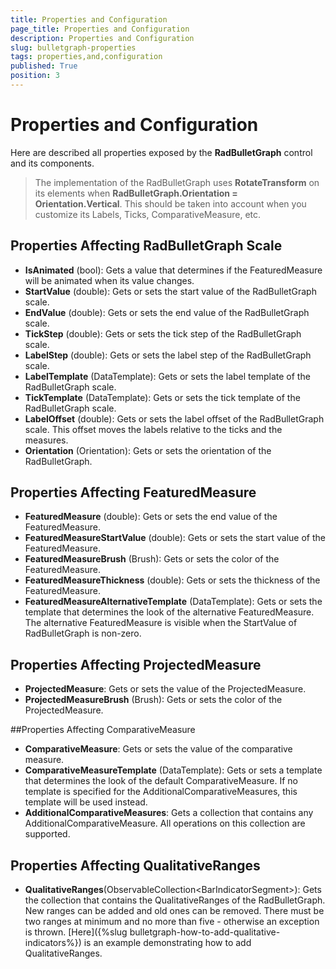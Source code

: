```yaml
---
title: Properties and Configuration
page_title: Properties and Configuration
description: Properties and Configuration
slug: bulletgraph-properties
tags: properties,and,configuration
published: True
position: 3
---
```


# Properties and Configuration

Here are described all properties exposed by the **RadBulletGraph** control and its components.

> The implementation of the RadBulletGraph uses **RotateTransform** on its elements when **RadBulletGraph.Orientation = Orientation.Vertical**.
This should be taken into account when you customize its Labels, Ticks, ComparativeMeasure, etc.


## Properties Affecting RadBulletGraph Scale

* **IsAnimated** (bool): Gets a value that determines if the FeaturedMeasure will be animated when its value changes.
* **StartValue** (double): Gets or sets the start value of the RadBulletGraph scale.
* **EndValue** (double): Gets or sets the end value of the RadBulletGraph scale.
* **TickStep** (double): Gets or sets the tick step of the RadBulletGraph scale.
* **LabelStep** (double): Gets or sets the label step of the RadBulletGraph scale.
* **LabelTemplate** (DataTemplate): Gets or sets the label template of the RadBulletGraph scale.
* **TickTemplate** (DataTemplate): Gets or sets the tick template of the RadBulletGraph scale.
* **LabelOffset** (double): Gets or sets the label offset of the RadBulletGraph scale. This offset moves the labels
relative to the ticks and the measures.
* **Orientation** (Orientation): Gets or sets the orientation of the RadBulletGraph.

## Properties Affecting FeaturedMeasure

* **FeaturedMeasure** (double): Gets or sets the end value of the FeaturedMeasure.
* **FeaturedMeasureStartValue** (double): Gets or sets the start value of the FeaturedMeasure.
* **FeaturedMeasureBrush** (Brush): Gets or sets the color of the FeaturedMeasure.
* **FeaturedMeasureThickness** (double): Gets or sets the thickness of the FeaturedMeasure.
* **FeaturedMeasureAlternativeTemplate** (DataTemplate): Gets or sets the template that determines the look of the alternative FeaturedMeasure. The alternative FeaturedMeasure is visible when the StartValue of RadBulletGraph is non-zero.

## Properties Affecting ProjectedMeasure

* **ProjectedMeasure**: Gets or sets the value of the ProjectedMeasure.
* **ProjectedMeasureBrush** (Brush): Gets or sets the color of the ProjectedMeasure.

##Properties Affecting ComparativeMeasure

* **ComparativeMeasure**: Gets or sets the value of the comparative measure.
* **ComparativeMeasureTemplate** (DataTemplate): Gets or sets a template that determines the look of the default ComparativeMeasure. If no template is specified for the AdditionalComparativeMeasures, this template will be used instead.
* **AdditionalComparativeMeasures**: Gets a collection that contains any AdditionalComparativeMeasure.
All operations on this collection are supported.

## Properties Affecting QualitativeRanges

* **QualitativeRanges**(ObservableCollection&lt;BarIndicatorSegment&gt;): Gets the collection that contains the QualitativeRanges of the RadBulletGraph.
New ranges can be added and old ones can be removed. There must be two ranges at minimum and
no more than five - otherwise an exception is thrown. [Here]({%slug bulletgraph-how-to-add-qualitative-indicators%}) is an example demonstrating how to add QualitativeRanges.